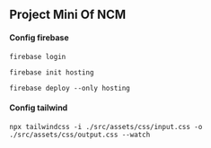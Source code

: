 ## Project Mini Of NCM

#### Config firebase

```
firebase login

firebase init hosting

firebase deploy --only hosting
```

#### Config tailwind

```
npx tailwindcss -i ./src/assets/css/input.css -o ./src/assets/css/output.css --watch
```
